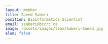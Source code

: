 ```yaml
---
layout: member
title: Saeed Saberi
position: Bioinformatics Scientist
email: ssaberi@bccrc.ca
image: /assets/images/team/Saberi-Saeed.jpg
alum: false
---
```

